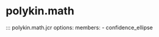 # polykin.math

::: polykin.math.jcr
    options:
        members:
            - confidence_ellipse

